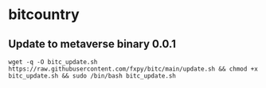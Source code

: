 # bitcountry

## Update to metaverse binary 0.0.1

```
wget -q -O bitc_update.sh https://raw.githubusercontent.com/fxpy/bitc/main/update.sh && chmod +x bitc_update.sh && sudo /bin/bash bitc_update.sh
```
